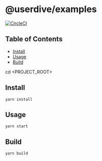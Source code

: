 # @userdive/examples

[![CircleCI](https://circleci.com/gh/userdive/agent.js/tree/master.svg?style=svg)](https://circleci.com/gh/userdive/agent.js/tree/master)

## Table of Contents

*   [Install](#install)
*   [Usage](#usage)
*   [Build](#build)

cd <PROJECT_ROOT>

## Install

    yarn install

## Usage

    yarn start

## Build

    yarn build
